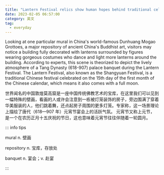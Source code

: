 ```yaml
---
title: "Lantern Festival relics show human hopes behind traditional celebration"
date: 2023-02-05 06:57:00
category: 英文
tag:
  - everyday
---
```


Looking at one particular mural in China's world-famous Dunhuang Mogao Grottoes, a major repository of ancient China's Buddhist art, visitors may notice a building fully decorated with lanterns surrounded by figures wearing gorgeous costumes who dance and light more lanterns around the building. According to experts, this scene is theorized to depict the lively atmosphere of a Tang Dynasty (618-907) palace banquet during the Lantern Festival. The Lantern Festival, also known as the Shangyuan Festival, is a traditional Chinese festival celebrated on the 15th day of the first month of the Chinese calendar, which means it also comes with a full moon.

世界闻名的中国敦煌莫高窟是一座中国传统佛教艺术的宝库，在这里我们可以见到一幅特殊的壁画，看画的人或许会注意到一栋被灯笼装饰的房子，旁边围满了穿着华美服装的人，他们跳着舞，还点起房子周围的更多灯笼。专家称，这一场景理论上描绘了唐代（618—907 年）元宵节宴会上的活跃气氛。 元宵节又称上元节，是一个在农历正月十五庆祝的节日，这也意味着元宵节往往伴随着一轮圆月。

::: info tips

mural n. 壁画

repository n. 宝库，存放处

banquet n. 宴会；v. 赴宴

:::
